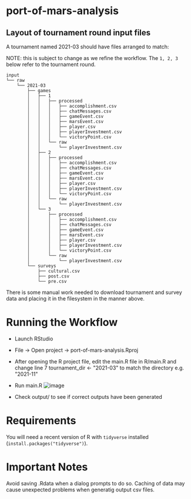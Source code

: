 # port-of-mars-analysis

## Layout of tournament round input files

A tournament named 2021-03 should have files arranged to match:

NOTE: this is subject to change as we refine the workflow. The `1, 2, 3` below refer to the tournament round.

```
input
└── raw
    └── 2021-03
        ├── games
        │   ├── 1
        │   │   ├── processed
        │   │   │   ├── accomplishment.csv
        │   │   │   ├── chatMessages.csv
        │   │   │   ├── gameEvent.csv
        │   │   │   ├── marsEvent.csv
        │   │   │   ├── player.csv
        │   │   │   ├── playerInvestment.csv
        │   │   │   └── victoryPoint.csv
        │   │   └── raw
        │   │       └── playerInvestment.csv
        │   ├── 2
        │   │   ├── processed
        │   │   │   ├── accomplishment.csv
        │   │   │   ├── chatMessages.csv
        │   │   │   ├── gameEvent.csv
        │   │   │   ├── marsEvent.csv
        │   │   │   ├── player.csv
        │   │   │   ├── playerInvestment.csv
        │   │   │   └── victoryPoint.csv
        │   │   └── raw
        │   │       └── playerInvestment.csv
        │   └── 3
        │       ├── processed
        │       │   ├── accomplishment.csv
        │       │   ├── chatMessages.csv
        │       │   ├── gameEvent.csv
        │       │   ├── marsEvent.csv
        │       │   ├── player.csv
        │       │   ├── playerInvestment.csv
        │       │   └── victoryPoint.csv
        │       └── raw
        │           └── playerInvestment.csv
        └── surveys
            ├── cultural.csv
            ├── post.csv
            └── pre.csv
```


There is some manual work needed to download tournament and survey data and placing it in the filesystem in the manner above.

# Running the Workflow

- Launch RStudio
- File -> Open project -> port-of-mars-analysis.Rproj
- After opening the R project file, edit the main.R file in R/main.R and change line 7 tournament_dir <- "2021-03" to match the directory e.g. "2021-11"
- Run main.R
![image](https://user-images.githubusercontent.com/8737685/146257780-1163d160-8348-4009-85bb-f91910ca1f5f.png)

- Check output/ to see if correct outputs have been generated

# Requirements

You will need a recent version of R with `tidyverse` installed (`install.packages("tidyverse")`).

# Important Notes
Avoid saving .Rdata when a dialog prompts to do so. Caching of data may cause unexpected problems when generatig output csv files.
